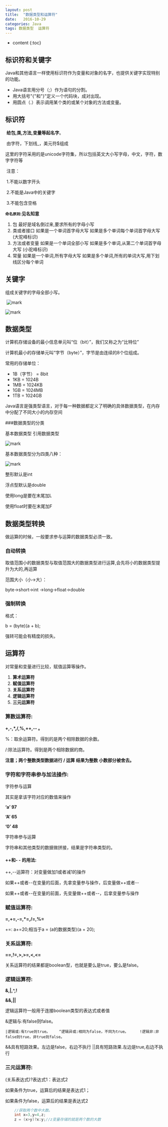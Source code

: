 ```yaml
---
layout: post
title:  "数据类型和运算符"
date:   2016-10-29
categories: Java
tags: 数据类型  运算符
---
```


* content
{:toc}
## 标识符和关键字

Java和其他语言一样使用标识符作为变量和对象的名字，也提供关键字实现特别的功能。

- Java语言用分号（;）作为语句的分割。
- 用大括号"{"和"}"定义一个代码块，成对出现。
- 用圆点（.）表示调用某个类的或某个对象的方法或变量。

## 标识符

​	**给包,类,方法,变量等起名字**。 

​	由字符，下划线_，美元符$组成

​        这里的字符采用的是unicode字符集，所以包括英文大小写字母，中文，字符，数字字符等

​        注意：

​		1.不能以数字开头

​		2.不能是Java中的关键字

​		3.不能包含空格  

**`命名原则`:见名知意**

1. 包 最好是域名倒过来,要求所有的字母小写 
2. 类或者接口 如果是一个单词首字母大写 如果是多个单词每个单词首字母大写(大驼峰标识) 
3. 方法或者变量 如果是一个单词全部小写 如果是多个单词,从第二个单词首字母大写 (小驼峰标识)
4. 常量 如果是一个单词,所有字母大写 如果是多个单词,所有的单词大写,用下划线区分每个单词 

## 关键字

组成关键字的字母全部小写。



​		![mark](http://ovct5gg6c.bkt.clouddn.com/blog/171029/eGAJ4Ec74G.jpg?imageslim)



![mark](http://ovct5gg6c.bkt.clouddn.com/blog/171029/H5a7jE8lhi.jpg?imageslim)



## 数据类型

计算机存储设备的最小信息单元叫“位（bit）”，我们又称之为“比特位”

计算机最小的存储单元叫“字节（byte）”，字节是由连续的8个位组成。

常用的存储单位：

- 1B（字节） = 8bit
- 1KB = 1024B
- 1MB = 1024KB
- 1GB = 1024MB
- 1TB = 1024GB

Java语言是强类型语言，对于每一种数据都定义了明确的具体数据类型，在内存中分配了不同大小的内存空间

###数据类型的分类 

基本数据类型
引用数据类型 

![mark](http://ovct5gg6c.bkt.clouddn.com/blog/171029/lGk0F9CaHL.jpg?imageslim)



 基本数据类型分为四类八种：

![mark](http://ovct5gg6c.bkt.clouddn.com/blog/171029/iDcdLagFj3.jpg?imageslim)

整形默认是int

浮点型默认是double

使用long是要在末尾加L

使用float时要在末尾加F

## 数据类型转换

做运算的时候，一般要求参与运算的数据类型必须一致。

### 自动转换

取值范围小的数据类型与取值范围大的数据类型进行运算,会先将小的数据类型提升为大的,再运算

范围大小（小->大）：

byte->short->int ->long->float->double

### 强制转换

格式：

b = (byte)(a + b); 

强转可能会有精度的损失。

## 运算符

对常量和变量进行比较，赋值运算等操作。

1. **算术运算符**
2. **赋值运算符**
3. **关系运算符**
4. **逻辑运算符**
5. **三元运算符**

### 算数运算符:

**+,-,\*,/,%,++,-- 。**

%：取余运算符。得到的是两个相除数据的余数。

 /:除法运算符。得到是两个相除数据的商。

**注意；两个整数类型数据进行 / 运算 结果为整数 小数部分被舍去。**

### 字符和字符串参与加法操作:

字符参与运算

其实是拿该字符对应的数值来操作

**‘a’	97**

**‘A’	65**

**‘0’	48**

字符串参与运算

字符串和其他类型的数据做拼接，结果是字符串类型的。

#### ++和- - 的用法:

++,--运算符：对变量做加1或者减1的操作

如果++或者--在变量的后面，先拿变量参与操作，后变量做++或者--

如果++或者--在变量的前面，先变量做++或者--，后拿变量参与操作

### 赋值运算符:

**=,+=,-=,*=,/=,%=**

+=:	a+=20;相当于a = (a的数据类型)(a + 20);

### 关系运算符:

**==,!=,>,>=,<,<=**

关系运算符的结果都是boolean型，也就是要么是true，要么是false。

### 逻辑运算符:

**&,|,^,!**

**&&,||** 

逻辑运算符一般用于连接boolean类型的表达式或者值

&逻辑与:有false则false。

 	|逻辑或:有true则true。 	^逻辑异或:相同为false，不同为true。 	!逻辑非:非false则true，非true则false。
  &&具有短路效果。左边是false，右边不执行
  ||具有短路效果.左边是true,右边不执行

### 三元运算符:

(关系表达式)?表达式1：表达式2

如果条件为true，运算后的结果是表达式1；

如果条件为false，运算后的结果是表达式2

```java
    //获取两个数中大数。
	int x=3,y=4,z;
	z = (x>y)?x:y;//z变量存储的就是两个数的大数
```

